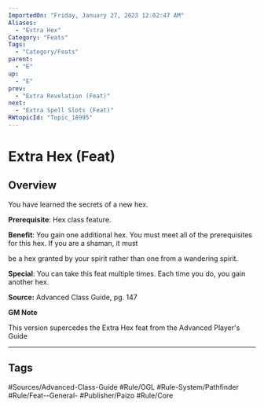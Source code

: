 ```yaml
---
ImportedOn: "Friday, January 27, 2023 12:02:47 AM"
Aliases:
  - "Extra Hex"
Category: "Feats"
Tags:
  - "Category/Feats"
parent:
  - "E"
up:
  - "E"
prev:
  - "Extra Revelation (Feat)"
next:
  - "Extra Spell Slots (Feat)"
RWtopicId: "Topic_18995"
---
```

# Extra Hex (Feat)
## Overview
You have learned the secrets of a new hex.

**Prerequisite**: Hex class feature.

**Benefit**: You gain one additional hex. You must meet all of the prerequisites for this hex. If you are a shaman, it must

be a hex granted by your spirit rather than one from a wandering spirit.

**Special**: You can take this feat multiple times. Each time you do, you gain another hex.

**Source:** Advanced Class Guide, pg. 147

**GM Note**

This version supercedes the Extra Hex feat from the Advanced Player's Guide


---
## Tags
#Sources/Advanced-Class-Guide #Rule/OGL #Rule-System/Pathfinder #Rule/Feat--General- #Publisher/Paizo #Rule/Core

